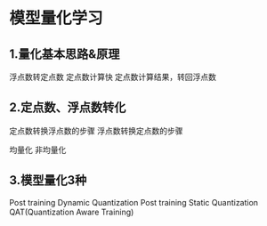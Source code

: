 # 模型量化学习

## 1.量化基本思路&原理

浮点数转定点数
定点数计算快
定点数计算结果，转回浮点数

## 2.定点数、浮点数转化

定点数转换浮点数的步骤
浮点数转换定点数的步骤

均量化
非均量化

## 3.模型量化3种

Post training Dynamic Quantization
Post training Static Quantization
QAT(Quantization Aware Training)
